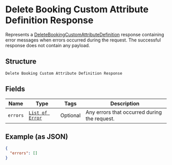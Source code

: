 
# Delete Booking Custom Attribute Definition Response

Represents a [DeleteBookingCustomAttributeDefinition](../../doc/api/booking-custom-attributes.md#delete-booking-custom-attribute-definition) response
containing error messages when errors occurred during the request. The successful response does not contain any payload.

## Structure

`Delete Booking Custom Attribute Definition Response`

## Fields

| Name | Type | Tags | Description |
|  --- | --- | --- | --- |
| `errors` | [`List of Error`](../../doc/models/error.md) | Optional | Any errors that occurred during the request. |

## Example (as JSON)

```json
{
  "errors": []
}
```

